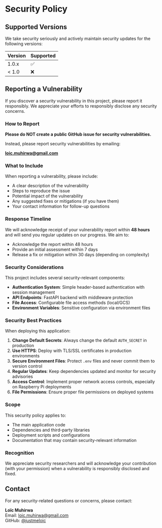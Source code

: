 # Security Policy

## Supported Versions

We take security seriously and actively maintain security updates for the following versions:

| Version | Supported          |
| ------- | ------------------ |
| 1.0.x   | :white_check_mark: |
| < 1.0   | :x:                |

## Reporting a Vulnerability

If you discover a security vulnerability in this project, please report it responsibly. We appreciate your efforts to responsibly disclose any security concerns.

### How to Report

**Please do NOT create a public GitHub issue for security vulnerabilities.**

Instead, please report security vulnerabilities by emailing:

**loic.muhirwa@gmail.com**

### What to Include

When reporting a vulnerability, please include:

- A clear description of the vulnerability
- Steps to reproduce the issue
- Potential impact of the vulnerability
- Any suggested fixes or mitigations (if you have them)
- Your contact information for follow-up questions

### Response Timeline

We will acknowledge receipt of your vulnerability report within **48 hours** and will send you regular updates on our progress. We aim to:

- Acknowledge the report within 48 hours
- Provide an initial assessment within 7 days
- Release a fix or mitigation within 30 days (depending on complexity)

### Security Considerations

This project includes several security-relevant components:

- **Authentication System**: Simple header-based authentication with session management
- **API Endpoints**: FastAPI backend with middleware protection
- **File Access**: Configurable file access methods (local/GCS)
- **Environment Variables**: Sensitive configuration via environment files

### Security Best Practices

When deploying this application:

1. **Change Default Secrets**: Always change the default `AUTH_SECRET` in production
2. **Use HTTPS**: Deploy with TLS/SSL certificates in production environments
3. **Secure Environment Files**: Protect `.env` files and never commit them to version control
4. **Regular Updates**: Keep dependencies updated and monitor for security advisories
5. **Access Control**: Implement proper network access controls, especially on Raspberry Pi deployments
6. **File Permissions**: Ensure proper file permissions on deployed systems

### Scope

This security policy applies to:

- The main application code
- Dependencies and third-party libraries
- Deployment scripts and configurations
- Documentation that may contain security-relevant information

### Recognition

We appreciate security researchers and will acknowledge your contribution (with your permission) when a vulnerability is responsibly disclosed and fixed.

## Contact

For any security-related questions or concerns, please contact:

**Loïc Muhirwa**  
Email: loic.muhirwa@gmail.com  
GitHub: [@justmeloic](https://github.com/justmeloic)
